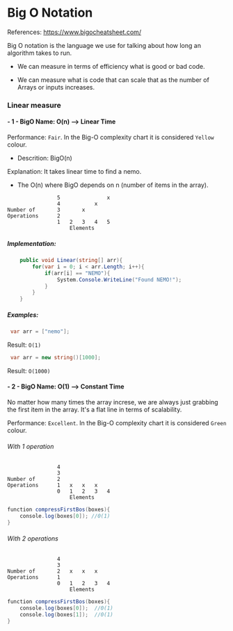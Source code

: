 # Big O Notation
References: https://www.bigocheatsheet.com/

Big O notation is the language we use for talking about how long an algorithm takes to run.

- We can measure in terms of efficiency what is good or bad code.

- We can measure what is code that can scale that as the number of Arrays or inputs increases.


### Linear measure
#### - 1 - BigO Name: O(n) --> Linear Time

Performance: ```Fair```. In the Big-O complexity chart it is considered ```Yellow``` colour.

- Descrition: BigO(n)

Explanation: It takes linear time to find a nemo. 

- The O(n) where BigO depends on n (number of items in the array).

```
                5               x
                4           x
Number of       3       x
Operations      2
                1   2   3   4   5
                    Elements
```



##### Implementation:
```c#
    public void Linear(string[] arr){
        for(var i = 0; i < arr.Length; i++){
            if(arr[i] == "NEMO"){
                System.Console.WriteLine("Found NEMO!");
            }
        }
    }
```
##### Examples:
```c#
 var arr = ["nemo"];
````
Result: ```O(1)```

```c#
 var arr = new string()[1000];
```
Result: ```O(1000)```

#### - 2 - BigO Name: O(1) --> Constant Time
No matter how many times the array increse, we are always just grabbing the first item in the array. It's a flat line in terms of scalability.

Performance: ```Excellent```. In the Big-O complexity chart it is considered ```Green``` colour.

###### With 1 operation
```
                4               
                3           
Number of       2       
Operations      1   x   x   x
                0   1   2   3   4
                    Elements
```

```c#
function compressFirstBos(boxes){
    console.log(boxes[0]); //0(1)
}
```

###### With 2 operations
```
                4               
                3           
Number of       2   x   x   x   
Operations      1   
                0   1   2   3   4
                    Elements
```

```c#
function compressFirstBos(boxes){
    console.log(boxes[0]);  //0(1)
    console.log(boxes[1]);  //0(1)
}
```
